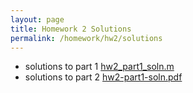 ```yaml
---
layout: page
title: Homework 2 Solutions
permalink: /homework/hw2/solutions
---
```


* solutions to part 1 [hw2_part1_soln.m](hw2_part1_soln.m)
* solutions to part 2 [hw2-part1-soln.pdf](hw2-part2-soln.pdf)


